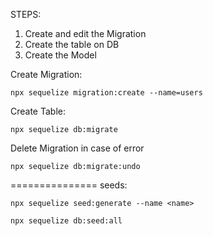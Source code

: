 STEPS:
1. Create and edit the Migration 
2. Create the table on DB
3. Create the Model

Create Migration:
```
npx sequelize migration:create --name=users
```

Create Table:
```
npx sequelize db:migrate
```

Delete Migration in case of error
```
npx sequelize db:migrate:undo
```
===============
seeds:
```
npx sequelize seed:generate --name <name>
```

```
npx sequelize db:seed:all
```